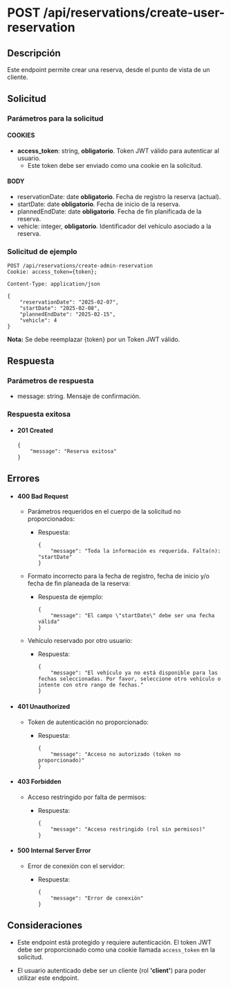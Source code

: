 # POST /api/reservations/create-user-reservation

## Descripción

Este endpoint permite crear una reserva, desde el punto de vista de un cliente.

## Solicitud

### Parámetros para la solicitud

#### COOKIES

- **access_token**: string, **obligatorio**. Token JWT válido para autenticar al usuario.
  - Este token debe ser enviado como una cookie en la solicitud.

#### BODY

- reservationDate: date **obligatorio**. Fecha de registro la reserva (actual).
- startDate: date **obligatorio**. Fecha de inicio de la reserva.
- plannedEndDate: date **obligatorio**. Fecha de fin planificada de la reserva.
- vehicle: integer, **obligatorio**. Identificador del vehículo asociado a la reserva.

### Solicitud de ejemplo

```
POST /api/reservations/create-admin-reservation
Cookie: access_token={token};

Content-Type: application/json

{
    "reservationDate": "2025-02-07",
    "startDate": "2025-02-08",
    "plannedEndDate": "2025-02-15",
    "vehicle": 4
}
```

**Nota:** Se debe reemplazar {token} por un Token JWT válido.

## Respuesta

### Parámetros de respuesta

- message: string. Mensaje de confirmación.

### Respuesta exitosa

- #### 201 Created

  ```
  {
      "message": "Reserva exitosa"
  }
  ```

## Errores

- #### 400 Bad Request

  - Parámetros requeridos en el cuerpo de la solicitud no proporcionados:

    - Respuesta:

      ```
      {
          "message": "Toda la información es requerida. Falta(n): "startDate"
      }
      ```

  - Formato incorrecto para la fecha de registro, fecha de inicio y/o fecha de fin planeada de la reserva:

    - Respuesta de ejemplo:

      ```
      {
          "message": "El campo \"startDate\" debe ser una fecha válida"
      }
      ```

  - Vehículo reservado por otro usuario:

    - Respuesta:

      ```
      {
          "message": "El vehículo ya no está disponible para las fechas seleccionadas. Por favor, seleccione otro vehículo o intente con otro rango de fechas."
      }
      ```

- #### 401 Unauthorized

  - Token de autenticación no proporcionado:

    - Respuesta:

      ```
      {
          "message": "Acceso no autorizado (token no proporcionado)"
      }
      ```

- #### 403 Forbidden

  - Acceso restringido por falta de permisos:

    - Respuesta:

      ```
      {
          "message": "Acceso restringido (rol sin permisos)"
      }
      ```

- #### 500 Internal Server Error

  - Error de conexión con el servidor:

    - Respuesta:

      ```
      {
          "message": "Error de conexión"
      }
      ```

## Consideraciones

- Este endpoint está protegido y requiere autenticación. El token JWT debe ser proporcionado como una cookie llamada `access_token` en la solicitud.

- El usuario autenticado debe ser un cliente (rol **'client'**) para poder utilizar este endpoint.
